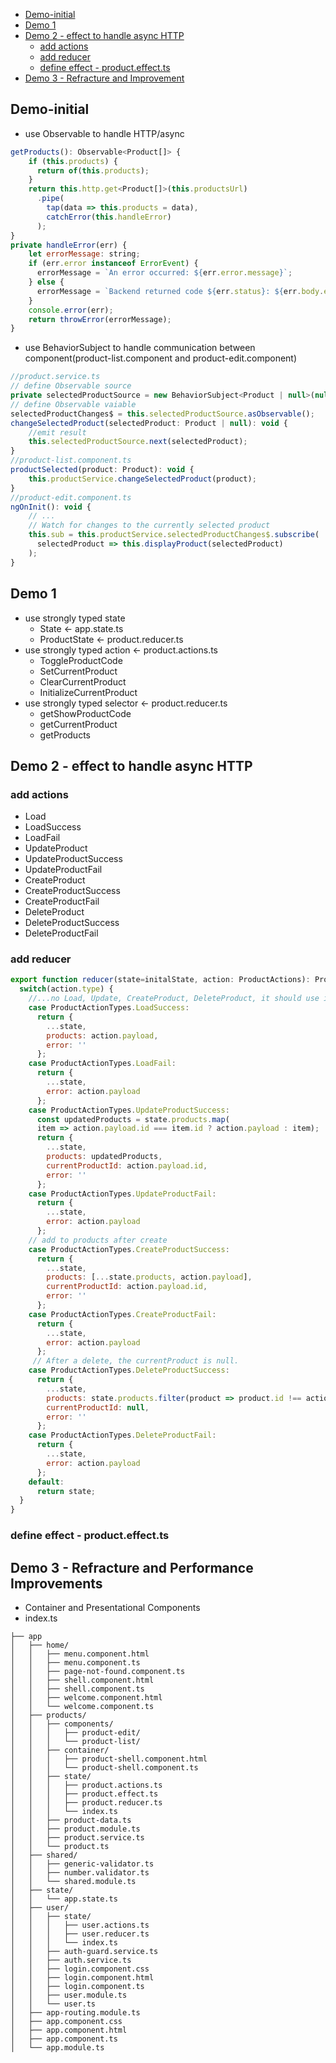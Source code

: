 - [Demo-initial](#demo-initial)
- [Demo 1](#demo-1)
- [Demo 2 - effect to handle async HTTP](#demo-2---effect-to-handle-async-http)
  - [add actions](#add-actions)
  - [add reducer](#add-reducer)
  - [define effect - product.effect.ts](#define-effect---producteffectts)
- [Demo 3 - Refracture and Improvement](#demo-3---refracture-and-improvement)

## Demo-initial

- use Observable to handle HTTP/async

```javascript
getProducts(): Observable<Product[]> {
    if (this.products) {
      return of(this.products);
    }
    return this.http.get<Product[]>(this.productsUrl)
      .pipe(
        tap(data => this.products = data),
        catchError(this.handleError)
      );
}
private handleError(err) {
    let errorMessage: string;
    if (err.error instanceof ErrorEvent) {
      errorMessage = `An error occurred: ${err.error.message}`;
    } else {
      errorMessage = `Backend returned code ${err.status}: ${err.body.error}`;
    }
    console.error(err);
    return throwError(errorMessage);
}
```

- use BehaviorSubject to handle communication between component(product-list.component and product-edit.component)

```javascript
//product.service.ts
// define Observable source
private selectedProductSource = new BehaviorSubject<Product | null>(null);
// define Observable vaiable
selectedProductChanges$ = this.selectedProductSource.asObservable();
changeSelectedProduct(selectedProduct: Product | null): void {
    //emit result
    this.selectedProductSource.next(selectedProduct);
}
//product-list.component.ts
productSelected(product: Product): void {
    this.productService.changeSelectedProduct(product);
}
//product-edit.component.ts
ngOnInit(): void {
    // ...
    // Watch for changes to the currently selected product
    this.sub = this.productService.selectedProductChanges$.subscribe(
      selectedProduct => this.displayProduct(selectedProduct)
    );
}
```

## Demo 1

- use strongly typed state
  - State          <- app.state.ts
  - ProductState   <- product.reducer.ts
- use strongly typed action  <- product.actions.ts
  - ToggleProductCode
  - SetCurrentProduct
  - ClearCurrentProduct
  - InitializeCurrentProduct
- use strongly typed selector  <- product.reducer.ts
  - getShowProductCode
  - getCurrentProduct
  - getProducts

## Demo 2 - effect to handle async HTTP

### add actions

- Load
- LoadSuccess
- LoadFail
- UpdateProduct
- UpdateProductSuccess
- UpdateProductFail
- CreateProduct
- CreateProductSuccess
- CreateProductFail
- DeleteProduct
- DeleteProductSuccess
- DeleteProductFail

### add reducer

```javascript
export function reducer(state=initalState, action: ProductActions): ProductState {
  switch(action.type) {
    //...no Load, Update, CreateProduct, DeleteProduct, it should use in effect
    case ProductActionTypes.LoadSuccess:
      return {
        ...state,
        products: action.payload,
        error: ''
      };
    case ProductActionTypes.LoadFail:
      return {
        ...state,
        error: action.payload
      };
    case ProductActionTypes.UpdateProductSuccess:
      const updatedProducts = state.products.map(
      item => action.payload.id === item.id ? action.payload : item);
      return {
        ...state,
        products: updatedProducts,
        currentProductId: action.payload.id,
        error: ''
      };
    case ProductActionTypes.UpdateProductFail:
      return {
        ...state,
        error: action.payload
      };
    // add to products after create
    case ProductActionTypes.CreateProductSuccess:
      return {
        ...state,
        products: [...state.products, action.payload],
        currentProductId: action.payload.id,
        error: ''
      };
    case ProductActionTypes.CreateProductFail:
      return {
        ...state,
        error: action.payload
      };
     // After a delete, the currentProduct is null.
    case ProductActionTypes.DeleteProductSuccess:
      return {
        ...state,
        products: state.products.filter(product => product.id !== action.payload),
        currentProductId: null,
        error: ''
      };
    case ProductActionTypes.DeleteProductFail:
      return {
        ...state,
        error: action.payload
      };
    default:
      return state;
  }
}
```

### define effect - product.effect.ts

## Demo 3 - Refracture and Performance Improvements 

- Container and Presentational Components
- index.ts

```
├── app
│   ├── home/
│   │   ├── menu.component.html
│   │   ├── menu.component.ts
│   │   ├── page-not-found.component.ts 
│   │   ├── shell.component.html 
│   │   ├── shell.component.ts
│   │   ├── welcome.component.html 
│   │   └── welcome.component.ts 
│   ├── products/
│   │   ├── components/
│   │   │   ├── product-edit/
│   │   │   └── product-list/
│   │   ├── container/
│   │   │   ├── product-shell.component.html
│   │   │   └── product-shell.component.ts
│   │   ├── state/
│   │   │   ├── product.actions.ts
│   │   │   ├── product.effect.ts
│   │   │   ├── product.reducer.ts
│   │   │   └── index.ts
│   │   ├── product-data.ts
│   │   ├── product.module.ts
│   │   ├── product.service.ts
│   │   └── product.ts
│   ├── shared/
│   │   ├── generic-validator.ts
│   │   ├── number.validator.ts
│   │   └── shared.module.ts
│   ├── state/
│   │   └── app.state.ts
│   ├── user/
│   │   ├── state/
│   │   │   ├── user.actions.ts
│   │   │   ├── user.reducer.ts
│   │   │   └── index.ts
│   │   ├── auth-guard.service.ts
│   │   ├── auth.service.ts
│   │   ├── login.component.css
│   │   ├── login.component.html
│   │   ├── login.component.ts
│   │   ├── user.module.ts
│   │   └── user.ts
│   ├── app-routing.module.ts
│   ├── app.component.css
│   ├── app.component.html
│   ├── app.component.ts
│   └── app.module.ts
```
